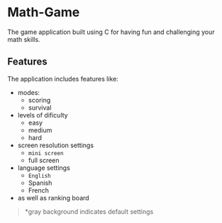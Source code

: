 # Math-Game
The game application built using C for having fun and challenging your math skills.

## Features
The application includes features like:  
 - modes: 
   - scoring
   - survival
 - levels of dificulty 
   - easy
   - medium
   - hard
 - screen resolution settings
   - ```mini screen``` 
   - full screen
 - language settings 
   - ```English```
   - Spanish
   - French
 - as well as ranking board
 
 
 
 > *gray background indicates default settings
